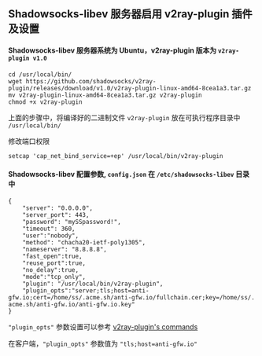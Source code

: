 ## Shadowsocks-libev 服务器启用 v2ray-plugin 插件及设置

#### Shadowsocks-libev 服务器系统为 Ubuntu，v2ray-plugin 版本为 ```v2ray-plugin v1.0```

```
cd /usr/local/bin/
wget https://github.com/shadowsocks/v2ray-plugin/releases/download/v1.0/v2ray-plugin-linux-amd64-8cea1a3.tar.gz
mv v2ray-plugin-linux-amd64-8cea1a3.tar.gz v2ray-plugin
chmod +x v2ray-plugin
```

上面的步骤中，将编译好的二进制文件 ```v2ray-plugin``` 放在可执行程序目录中 ```/usr/local/bin/```

修改端口权限

```
setcap 'cap_net_bind_service=+ep' /usr/local/bin/v2ray-plugin
```

#### Shadowsocks-libev 配置参数, ```config.json``` 在 ```/etc/shadowsocks-libev``` 目录中

```
{
    "server": "0.0.0.0",
    "server_port": 443,
    "password": "mySSpassword!",
    "timeout": 360,
    "user":"nobody",
    "method": "chacha20-ietf-poly1305",
    "nameserver": "8.8.8.8",
    "fast_open":true,
    "reuse_port":true,
    "no_delay":true,
    "mode":"tcp_only",
    "plugin": "/usr/local/bin/v2ray-plugin",
    "plugin_opts":"server;tls;host=anti-gfw.io;cert=/home/ss/.acme.sh/anti-gfw.io/fullchain.cer;key=/home/ss/.
acme.sh/anti-gfw.io/anti-gfw.io.key"
}
``` 

```"plugin_opts"``` 参数设置可以参考 [v2ray-plugin's commands](https://github.com/LiveChief/v2ray-plugin/blob/c9f23a36d5e8a269a3d3714e260512ca50f8c65c/README.md)

在客户端，```"plugin_opts"``` 参数值为 ```"tls;host=anti-gfw.io"```
